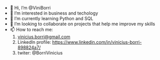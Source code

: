 - 👋 Hi, I’m @ViniBorri
- 👀 I’m interested in business and techology
- 🌱 I’m currently learning Python and SQL
- 💞️ I’m looking to collaborate on projects that help me improve my skills
- 📫 How to reach me:
    1. vinicius.borri@gmail.com
    2. LinkedIn profile: https://www.linkedin.com/in/vinicius-borri-898824a7/
    3. twiter: @BorriVinicius

<!---
ViniBorri/ViniBorri is a ✨ special ✨ repository because its `README.md` (this file) appears on your GitHub profile.
You can click the Preview link to take a look at your changes.
--->
